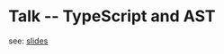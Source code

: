 
# Talk -- TypeScript and AST

see: [slides](https://xiaoxiangmoe.github.io/talk--typescript-and-ast)
